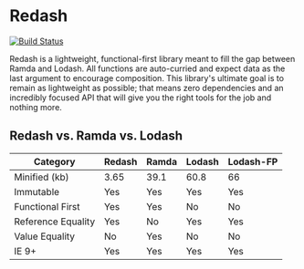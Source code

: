 Redash
======
[![Build Status](https://travis-ci.org/davezuko/redash.svg?branch=master)](https://travis-ci.org/davezuko/redash)

Redash is a lightweight, functional-first library meant to fill the gap between Ramda and Lodash. All functions are auto-curried and expect data as the last argument to encourage composition. This library's ultimate goal is to remain as lightweight as possible; that means zero dependencies and an incredibly focused API that will give you the right tools for the job and nothing more.

## Redash vs. Ramda vs. Lodash

Category           | Redash | Ramda | Lodash | Lodash-FP
------------------ | ------ | ----- | ------ | ---------
Minified (kb)      | 3.65   | 39.1  | 60.8   | 66 
Immutable          | Yes    | Yes   | Yes    | Yes
Functional First   | Yes    | Yes   | No     | No
Reference Equality | Yes    | No    | Yes    | Yes
Value Equality     | No     | Yes   | No     | No
IE 9+              | Yes    | Yes   | Yes    | Yes